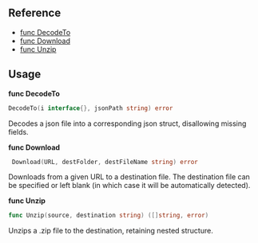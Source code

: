 ## Reference

- [func DecodeTo](#funcDecodeTo)
- [func Download](#funcDownload)
- [func Unzip](#funcUnzip)

## Usage

<a name='funcDecodeTo'></a>**func DecodeTo**

```go
DecodeTo(i interface{}, jsonPath string) error
```

Decodes a json file into a corresponding json struct, disallowing missing fields.

<a name='funcDownload'></a>**func Download**

```go
 Download(URL, destFolder, destFileName string) error
```

Downloads from a given URL to a destination file. The destination file can be specified or left blank (in which case it will be automatically detected).

<a name='funcUnzip'></a>**func Unzip**

```go
func Unzip(source, destination string) ([]string, error)
```

Unzips a .zip file to the destination, retaining nested structure.
